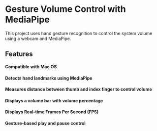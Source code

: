 # Gesture Volume Control with MediaPipe

This project uses hand gesture recognition to control the system volume using a webcam and MediaPipe.

## Features

#### Compatible with Mac OS

#### Detects hand landmarks using MediaPipe

#### Measures distance between thumb and index finger to control volume

#### Displays a volume bar with volume percentage

#### Displays Real-time Frames Per Second (FPS)

#### Gesture-based play and pause control
